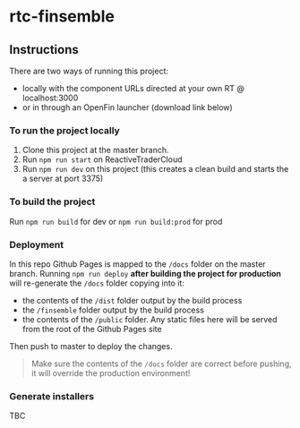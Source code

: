 # rtc-finsemble

## Instructions

There are two ways of running this project:

- locally with the component URLs directed at your own RT @ localhost:3000
- or in through an OpenFin launcher (download link below)

### To run the project locally

1. Clone this project at the master branch.
2. Run `npm run start` on ReactiveTraderCloud
3. Run `npm run dev` on this project (this creates a clean build and starts the a server at port 3375)

### To build the project

Run `npm run build` for dev or `npm run build:prod` for prod

### Deployment

In this repo Github Pages is mapped to the `/docs` folder on the master branch. Running `npm run deploy` **after building the project for production** will re-generate the `/docs` folder copying into it:
- the contents of the `/dist` folder output by the build process
- the `/finsemble` folder output by the build process
- the contents of the `/public` folder. Any static files here will be served from the root of the Github Pages site

Then push to master to deploy the changes.

> Make sure the contents of the `/docs` folder are correct before pushing, it will override the production environment!

### Generate installers

TBC
